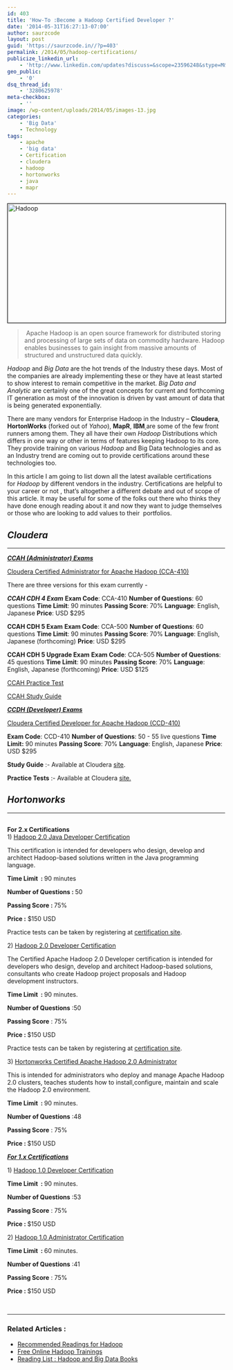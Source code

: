 ```yaml
---
id: 403
title: 'How-To :Become a Hadoop Certified Developer ?'
date: '2014-05-31T16:27:13-07:00'
author: saurzcode
layout: post
guid: 'https://saurzcode.in//?p=403'
permalink: /2014/05/hadoop-certifications/
publicize_linkedin_url:
    - 'http://www.linkedin.com/updates?discuss=&scope=23596248&stype=M&topic=5878458983206916096&type=U&a=aSge'
geo_public:
    - '0'
dsq_thread_id:
    - '3280625978'
meta-checkbox:
    - ''
image: /wp-content/uploads/2014/05/images-13.jpg
categories:
    - 'Big Data'
    - Technology
tags:
    - apache
    - 'big data'
    - Certification
    - cloudera
    - hadoop
    - hortonworks
    - java
    - mapr
---
```


<a class="vt-p" href="https://saurzcode.in//wp-content/uploads/2014/06/hadoop.jpg"><img class="aligncenter wp-image-571" style="border: 1px solid #000000;" src="https://saurzcode.in//wp-content/uploads/2014/06/hadoop.jpg" alt="Hadoop" width="855" height="275" /></a>
<blockquote> Apache Hadoop is an open source framework for distributed storing and processing of large sets of data on commodity hardware. Hadoop enables businesses to gain insight from massive amounts of structured and unstructured data quickly.</blockquote>
<em>Hadoop</em> and <em>Big Data</em> are the hot trends of the Industry these days. Most of the companies are already implementing these or they have at least started to show interest to remain competitive in the market.<em> Big Data and Analytic</em> are certainly one of the great concepts for current and forthcoming IT generation as most of the innovation is driven by vast amount of data that is being generated exponentially.

There are many vendors for Enterprise Hadoop in the Industry – <strong>Cloudera</strong>, <strong>HortonWorks</strong> (forked out of <em>Yahoo</em>), <strong>MapR</strong>, <strong>IBM</strong><a class="vt-p" href="http://www-01.ibm.com/software/data/infosphere/hadoop/"> </a>are some of the few front runners among them. They all have their own <em>Hadoop</em> Distributions which differs in one way or other in terms of features keeping Hadoop to its core. They provide training on various <em>Hadoop</em> and Big Data technologies and as an Industry trend are coming out to provide certifications around these technologies too.

In this article I am going to list down all the latest available certifications for <em>Hadoop</em> by different vendors in the industry. Certifications are helpful to your career or not , that’s altogether a different debate and out of scope of this article. It may be useful for some of the folks out there who thinks they have done enough reading about it and now they want to judge themselves or those who are looking to add values to their  portfolios.
<h2><em><strong>Cloudera </strong></em><em><strong>  </strong></em><em><strong>     </strong></em></h2>

<hr />

<strong><em><span style="text-decoration: underline;">CCAH (Administrator) Exams</span></em></strong>

<a class="vt-p" href="http://www.cloudera.com/content/cloudera/en/training/certification/ccah.html">Cloudera Certified Administrator for Apache Hadoop (CCA-410)</a>

There are three versions for this exam currently -

<em><strong>CCAH CDH 4 Exam</strong></em>
<strong>Exam Code</strong>: CCA-410
<strong>Number of Questions</strong>: 60 questions
<strong>Time Limit</strong>: 90 minutes
<strong>Passing Score</strong>: 70%
<strong>Language</strong>: English, Japanese
<strong>Price</strong>: USD $295

<strong>CCAH CDH 5 Exam</strong>
<strong>Exam Code</strong>: CCA-500
<strong>Number of Questions</strong>: 60 questions
<strong>Time Limit</strong>: 90 minutes
<strong>Passing Score</strong>: 70%
<strong>Language</strong>: English, Japanese (forthcoming)
<strong>Price</strong>: USD $295

<strong>CCAH CDH 5 Upgrade Exam</strong>
<strong>Exam Code</strong>: CCA-505
<strong>Number of Questions</strong>: 45 questions
<strong>Time Limit</strong>: 90 minutes
<strong>Passing Score</strong>: 70%
<strong>Language</strong>: English, Japanese (forthcoming)
<strong>Price</strong>: USD $125

<a class="vt-p" href="http://www.cloudera.com/content/cloudera/en/training/certification/ccah/practice.html">CCAH Practice Test</a>

<a class="vt-p" href="http://www.cloudera.com/content/cloudera/en/training/certification/ccah/prep.html">CCAH Study Guide</a>

<span style="text-decoration: underline;"><em><strong>CCDH (Developer) Exams</strong></em></span>

<a class="vt-p" href="http://www.cloudera.com/content/cloudera/en/training/certification/ccdh.html">Cloudera Certified Developer for Apache Hadoop (CCD-410)</a>
<p style="text-align: left;"><strong>Exam Code</strong>: CCD-410
<strong>Number of Questions</strong>: 50 - 55 live questions
<strong>Time Limit:</strong> 90 minutes
<strong>Passing Score</strong>: 70%
<strong>Language</strong>: English, Japanese
<strong>Price</strong>: USD $295</p>
<p style="text-align: left;"><strong>Study Guide</strong> :- Available at Cloudera <a class="vt-p" href="http://www.cloudera.com/content/cloudera/en/training/certification/ccdh/prep.html">site</a>.</p>
<strong>Practice Tests</strong> :- Available at Cloudera <a class="vt-p" href="http://www.cloudera.com/content/cloudera/en/training/certification/ccdh/practice.html">site.</a>
<h2><em><strong>Hortonworks</strong></em></h2>

<hr />

<h2></h2>
<div><strong>For 2.x Certifications</strong></div>
1) <a class="vt-p" href="http://hortonworks.com/training/hadoop-2-0-javadeveloper-certification-2/">Hadoop 2.0 Java Developer Certification</a>

This certification is intended for developers who design, develop and architect Hadoop-based solutions written in the Java programming language.

<strong>Time Limit  : </strong>90 minutes

<strong>Number of Questions : </strong>50

<strong>Passing Score : </strong>75%

<strong>Price :</strong> $150 USD

Practice tests can be taken by registering at <a class="vt-p" href="http://www.webassessor.com/hortonworks">certification site</a>.
<p class="wordy">2) <a class="vt-p" href="http://hortonworks.com/training/hadoop-2-0-developer-certification/">Hadoop 2.0 Developer Certification</a></p>
The Certified Apache Hadoop 2.0 Developer certification is intended for developers who design, develop and architect Hadoop-based solutions, consultants who create Hadoop project proposals and Hadoop development instructors.

<strong>Time Limit  : </strong>90 minutes.

<strong>Number of Questions</strong> :50

<strong>Passing Score</strong> : 75%

<strong>Price : </strong>$150 USD

Practice tests can be taken by registering at <a class="vt-p" href="http://www.webassessor.com/hortonworks">certification site</a>.

3) <a class="vt-p" href="http://hortonworks.com/wp-content/uploads/2012/09/Admin20ExamAnnouncement1.pdf">Hortonworks Certified Apache Hadoop 2.0 Administrator</a>

This is intended for administrators who deploy and manage Apache Hadoop 2.0 clusters, teaches students how to install,configure, maintain and scale the Hadoop 2.0 environment.

<strong>Time Limit  : </strong>90 minutes.

<strong>Number of Questions</strong> :48

<strong>Passing Score</strong> : 75%

<strong>Price : </strong>$150 USD

<span style="text-decoration: underline;"><strong><em>For 1.x Certifications</em></strong></span>
<p class="wordy">1) <a class="vt-p" href="http://hortonworks.com/training/hadoop-1-0-developer-certification/">Hadoop 1.0 Developer Certification</a></p>
<strong>Time Limit  : </strong>90 minutes.

<strong>Number of Questions</strong> :53

<strong>Passing Score</strong> : 75%

<strong>Price : </strong>$150 USD

2) <a class="vt-p" href="http://hortonworks.com/training/hadoop-1-0-adminstrator-certification/">Hadoop 1.0 Administrator Certification</a>
<div>

<strong>Time Limit  : </strong>60 minutes.

<strong>Number of Questions</strong> :41

<strong>Passing Score</strong> : 75%

<strong>Price : </strong>$150 USD

&nbsp;

</div>

<hr />

<h3>Related Articles :</h3>
<ul>
	<li><span style="text-decoration: underline;"><a class="vt-p" title="Recommended Readings for Hadoop" href="https://saurzcode.in//2014/02/04/recommended-readings-for-hadoop/">Recommended Readings for Hadoop</a></span></li>
	<li><span style="text-decoration: underline;"><a class="vt-p" title="Free Online Hadoop Trainings" href="https://saurzcode.in//2014/04/21/free-online-hadoop-trainings/">Free Online Hadoop Trainings</a></span></li>
	<li><span style="text-decoration: underline;"><a class="vt-p" title="Reading List : Hadoop and Big Data Books" href="https://saurzcode.in//2014/06/01/reading-list-hadoop/">Reading List : Hadoop and Big Data Books</a></span></li>
</ul>
&nbsp;